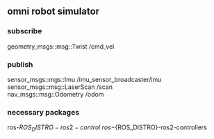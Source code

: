 ## omni robot simulator

### subscribe

geometry_msgs::msg::Twist /cmd_vel


### publish

sensor_msgs::mgs::Imu /imu_sensor_broadcaster/imu \
sensor_msgs::msg::LaserScan /scan \
nav_msgs::msg::Odometry /odom


### necessary packages

ros-${ROS_DISTRO}-ros2-control \
ros-${ROS_DISTRO}-ros2-controllers

